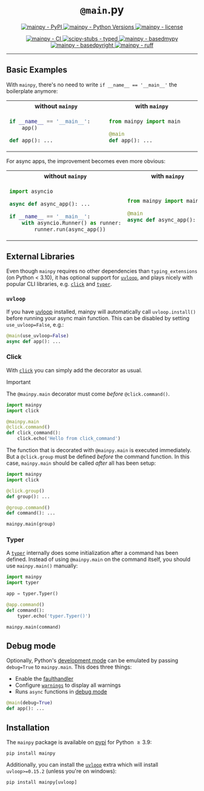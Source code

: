 <h1 align="center"><code>@main</code>.py</h1>

<p align="center">
    <a href="https://pypi.org/project/mainpy/">
        <img
            alt="mainpy - PyPI"
            src="https://img.shields.io/pypi/v/mainpy?style=flat"
        />
    </a>
    <a href="https://github.com/jorenham/mainpy">
        <img
            alt="mainpy - Python Versions"
            src="https://img.shields.io/pypi/pyversions/mainpy?style=flat"
        />
    </a>
    <a href="https://github.com/jorenham/mainpy">
        <img
            alt="mainpy - license"
            src="https://img.shields.io/github/license/jorenham/mainpy?style=flat"
        />
    </a>
</p>
<p align="center">
    <a href="https://github.com/jorenham/mainpy/actions?query=workflow%3ACI">
        <img
            alt="mainpy - CI"
            src="https://github.com/jorenham/mainpy/workflows/CI/badge.svg"
        />
    </a>
    <a href="https://github.com/jorenham/mainpy">
        <img
            alt="scipy-stubs - typed"
            src="https://img.shields.io/pypi/types/mainpy?color=blue&style=flat"
        />
    </a>
    <a href="https://github.com/KotlinIsland/basedmypy">
        <img
            alt="mainpy - basedmypy"
            src="https://img.shields.io/badge/basedmypy-checked-fd9002"
        />
    </a>
    <a href="https://detachhead.github.io/basedpyright">
        <img
            alt="mainpy - basedpyright"
            src="https://img.shields.io/badge/basedpyright-checked-42b983"
        />
    </a>
    <a href="https://github.com/astral-sh/ruff">
        <img
            alt="mainpy - ruff"
            src="https://img.shields.io/endpoint?url=https://raw.githubusercontent.com/astral-sh/ruff/main/assets/badge/v2.json"
        />
    </a>
</p>

---

## Basic Examples

With `mainpy`, there's no need to write `if __name__ == '__main__'` the
boilerplate anymore:

<table>
<tr>
<th width="415px">without <code>mainpy</code></th>
<th width="415px">with <code>mainpy</code></th>
</tr>
<tr>
<td width="415px">

```python
if __name__ == '__main__':
    app()

def app(): ...
```

</td>
<td width="415px">

```python
from mainpy import main

@main
def app(): ...
```

</td>
</tr>
</table>

For async apps, the improvement becomes even more obvious:

<table>
<tr>
<th width="415px">without <code>mainpy</code></th>
<th width="415px">with <code>mainpy</code></th>
</tr>
<tr>
<td width="415px">

```python
import asyncio

async def async_app(): ...

if __name__ == '__main__':
    with asyncio.Runner() as runner:
        runner.run(async_app())
```

</td>
<td width="415px">

```python
from mainpy import main

@main
async def async_app(): ...
```

</td>
</tr>
</table>

## External Libraries

Even though `mainpy` requires no other dependencies than `typing_extensions`
(on Python < 3.10), it has optional support for [`uvloop`][UVLOOP], and plays
nicely with popular CLI libraries, e.g. [`click`][CLICK] and [`typer`][TYPER].

### `uvloop`

If you have [uvloop][UVLOOP] installed, mainpy will automatically call
`uvloop.install()` before running your async main function.
This can be disabled by setting `use_uvloop=False`, e.g.:

```python
@main(use_uvloop=False)
async def app(): ...
```

### Click

With [`click`][CLICK] you can simply add the decorator as usual.

> [!IMPORTANT]
> The `@mainpy.main` decorator must come *before* `@click.command()`.

```python
import mainpy
import click

@mainpy.main
@click.command()
def click_command():
    click.echo('Hello from click_command')
```

The function that is decorated with `@mainpy.main` is executed immediately.
But a `@click.group` must be defined *before* the command function.
In this case, `mainpy.main` should be called *after* all has been setup:

```python
import mainpy
import click

@click.group()
def group(): ...

@group.command()
def command(): ...

mainpy.main(group)
```

### Typer

A [`typer`][TYPER] internally does some initialization after a command
has been defined.
Instead of using `@mainpy.main` on the command itself, you should use
`mainpy.main()` manually:

```python
import mainpy
import typer

app = typer.Typer()

@app.command()
def command():
    typer.echo('typer.Typer()')

mainpy.main(command)
```

## Debug mode

Optionally, Python's [development mode][DEVMODE] can be emulated by passing
`debug=True` to `mainpy.main`. This does three things:

- Enable the [faulthandler][FAULTHANDLER]
- Configure [`warnings`][WARNINGS] to display all warnings
- Runs `async` functions in [debug mode][ADEBUG]

```python
@main(debug=True)
def app(): ...
```

## Installation

The `mainpy` package is available on [pypi][PYPI] for Python $\ge 3.9$:

```shell
pip install mainpy
```

Additionally, you can install the [`uvloop`][UVLOOP] extra which will install
`uvloop>=0.15.2` (unless you're on windows):

```shell
pip install mainpy[uvloop]
```

[PYPI]: https://pypi.org/project/mainpy/
[UVLOOP]: https://github.com/MagicStack/uvloop
[CLICK]: https://github.com/pallets/click
[TYPER]: https://github.com/tiangolo/typer
[DEVMODE]: https://docs.python.org/3/library/devmode.html
[FAULTHANDLER]: https://docs.python.org/3/library/faulthandler.html
[WARNINGS]: https://docs.python.org/3/library/warnings.html
[ADEBUG]: https://docs.python.org/3/library/asyncio-dev.html#asyncio-debug-mode
